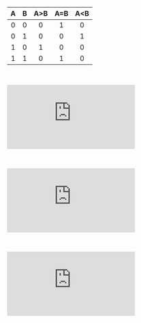 | **A** | **B** | **A>B** | **A=B** | **A<B** |
| :-: | :-: | :-: | :-: | :-: |
| 0 | 0 | 0 | 1 | 0 |
| 0 | 1 | 0 | 0 | 1 |
| 1 | 0 | 1 | 0 | 0 |
| 1 | 1 | 0 | 1 | 0 |
    
&nbsp;

  ![equation](https://latex.codecogs.com/gif.latex?y_%7BA%3EB%7D%5E%7BSoP%7D%3D)

  &nbsp;
    
 ![equation](https://latex.codecogs.com/gif.latex?y_%7BA%3DB%7D%5E%7BSoP%7D%3D)
    
 &nbsp;
    
 ![equation](https://latex.codecogs.com/gif.latex?y_%7BA%3CB%7D%5E%7BPoS%7D%3D)
    
 &nbsp;
